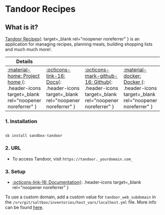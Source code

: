 # Tandoor Recipes

## What is it?

[Tandoor Recipes](https://github.com/TandoorRecipes/recipes){: target=_blank rel="noopener noreferrer" }  is an application for managing recipes, planning meals, building shopping lists and much much more!.

| Details     |             |             |             |
|-------------|-------------|-------------|-------------|
| [:material-home: Project home ](https://github.com/TandoorRecipes/recipes){: .header-icons target=_blank rel="noopener noreferrer" } | [:octicons-link-16: Docs](https://docs.tandoor.dev/){: .header-icons target=_blank rel="noopener noreferrer" } | [:octicons-mark-github-16: Github](https://github.com/TandoorRecipes/recipes){: .header-icons target=_blank rel="noopener noreferrer" } | [:material-docker: Docker ](https://hub.docker.com/r/vabene1111/recipes){: .header-icons target=_blank rel="noopener noreferrer" }|

### 1. Installation

``` shell

sb install sandbox-tandoor

```

### 2. URL

- To access Tandoor, visit `https://tandoor._yourdomain.com_`

### 3. Setup

- [:octicons-link-16: Documentation](https://docs.tandoor.dev/){: .header-icons target=_blank rel="noopener noreferrer" }

To use a custom domain, add a custom value for `tandoor_web_subdomain` in the `/srv/git/saltbox/inventories/host_vars/localhost.yml` file. More info can be found [here](https://docs.saltbox.dev/saltbox/inventory/).
